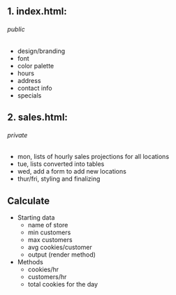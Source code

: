 ## 1. index.html:

###### public
- design/branding
- font
- color palette
- hours
- address
- contact info
- specials

## 2. sales.html:

###### private
- mon, lists of hourly sales projections for all locations
- tue, lists converted into tables
- wed, add a form to add new locations
- thur/fri, styling and finalizing

## Calculate
- Starting data
	- name of store
	- min customers
	- max customers
	- avg cookies/customer
	- output (render method)
- Methods
	- cookies/hr
	- customers/hr
	- total cookies for the day
